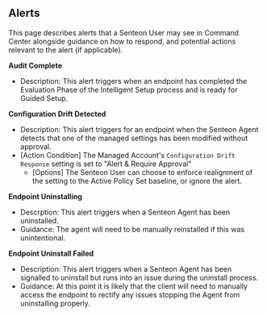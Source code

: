 ## Alerts
This page describes alerts that a Senteon User may see in Command Center alongside guidance on how to respond, and potential actions relevant to the alert (if applicable).

**Audit Complete**
* Description: This alert triggers when an endpoint has completed the Evaluation Phase of the Intelligent Setup process and is ready for Guided Setup.

**Configuration Drift Detected**
* Description: This alert triggers for an endpoint when the Senteon Agent detects that one of the managed settings has been modified without approval.
* [Action Condition] The Managed Account's `Configuration Drift Response` setting is set to "Alert & Require Approval"
  * [Options] The Senteon User can choose to enforce realignment of the setting to the Active Policy Set baseline, or ignore the alert.
 
**Endpoint Uninstalling**
* Descrption: This alert triggers when a Senteon Agent has been uninstalled. 
* Guidance: The agent will need to be manually reinstalled if this was unintentional.

**Endpoint Uninstall Failed**
* Description: This alert triggers when a Senteon Agent has been signalled to uninstall but runs into an issue during the uninstall process. 
* Guidance: At this point it is likely that the client will need to manually access the endpoint to rectify any issues stopping the Agent from uninstalling properly.  
